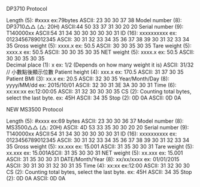 DP3710 Protocol

Length (5): #xxxx  ex:79bytes ASCII: 23 30 30 37 38
Model number (8): DP3710△△ (△: 20H) ASCII:44 50 33 37 31 30 20 20
Serial number (9): T140000xx  ASCII:54 31 34 30 30 30 30 30 31
ID (16): xxxxxxxxxx ex: 0123456789012345 ASCII: 30 31 32 33 34 35 36 37 38 39 30 31 32 33 34 35	
Gross weight (5): xxxx.x ex: 50.5 ASCII: 30 30 35 30 35
Tare weight (5): xxxx.x ex: 50.5 ASCII: 30 30 35 30 35
NET weight (5): xxxx.x ex: 50.5 ASCII: 30 30 35 30 35	
Decimal place (1): x ex: 1/2 (Depends on how many weight it is) ASCII: 31/32 // 小數點後顯示位數
Patient height (4): xxx.x ex: 170.5 ASCII: 31 37 30 35
Patient BMI (3): xx.x ex: 20.5 ASCII: 32 30 35 
Year/Month/Day (8): yyyy/MM/dd ex: 2015/10/01  ASCII: 32 30 31 3E 3A 30 30 31
Time (6): xx:xx:xx ex:12:00:05 ASCII: 31 32 30 30 30 35
CS (2): Counting total bytes, select the last byte. ex: 45H ASCII: 34 35
Stop (2): 0D 0A ASCII: 0D 0A



NEW MS3500 Protocol

Length (5): #xxxx  ex:69 bytes ASCII: 23 30 30 36 37
Model number (8): MS3500△△ (△: 20H) ASCII: 4D 53 33 35 30 30 20 20
Serial number (9): T140000xx  ASCII:54 31 34 30 30 30 30 30 31
ID (16): xxxxxxxxxx ex: 0123456789012345 ASCII: 30 31 32 33 34 35 36 37 38 39 30 31 32 33 34 35
Gross weight (5): xx.xxx ex: 15.001 ASCII: 31 35 30 30 31
Tare weight (5): xx.xxx ex: 15.001ASCII: 31 35 30 30 31
NET weight (5): xx.xxx ex: 15.001 ASCII: 31 35 30 30 31
DATE/Month/Year (8): xx/xx/xxxx ex: 01/01/2015 ASCII: 30 31 30 31 32 30 31 35
Time (4): xx:xx ex:12:00 ASCII: 31 32 30 30
CS (2): Counting total bytes, select the last byte. ex: 45H ASCII: 34 35
Stop (2): 0D 0A  ASCII: 0D 0A
